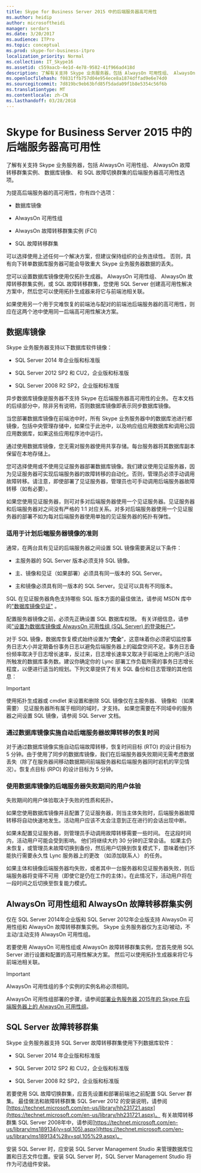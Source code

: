 ```yaml
---
title: Skype for Business Server 2015 中的后端服务器高可用性
ms.author: heidip
author: microsoftheidi
manager: serdars
ms.date: 3/20/2017
ms.audience: ITPro
ms.topic: conceptual
ms.prod: skype-for-business-itpro
localization_priority: Normal
ms.collection: IT_Skype16
ms.assetid: c559aacb-4e1d-4e78-9582-41f966ad418d
description: 了解有关支持 Skype 业务服务器，包括 AlwaysOn 可用性组、 AlwaysOn 故障转移群集实例、 数据库镜像、 和 SQL 故障切换群集的后端服务器高可用性选项。
ms.openlocfilehash: f0831ffb757d04e954ece8a1874dffad9e6e74d0
ms.sourcegitcommit: 7d819bc9eb63bfd85f5dada09f1b8e5354c56f6b
ms.translationtype: MT
ms.contentlocale: zh-CN
ms.lasthandoff: 03/28/2018
---
```

# <a name="back-end-server-high-availability-in-skype-for-business-server-2015"></a>Skype for Business Server 2015 中的后端服务器高可用性
 
了解有关支持 Skype 业务服务器，包括 AlwaysOn 可用性组、 AlwaysOn 故障转移群集实例、 数据库镜像、 和 SQL 故障切换群集的后端服务器高可用性选项。
  
为提高后端服务器的高可用性，你有四个选项：
  
- 数据库镜像
    
- AlwaysOn 可用性组
    
- AlwaysOn 故障转移群集实例 (FCI)
    
- SQL 故障转移群集
    
可以选择使用上述任何一个解决方案，但建议保持组织的业务连续性。 否则，具有向下转单数据库服务器可能会导致重大 Skype 业务服务器数据的丢失。 
  
您可以设置数据库镜像使用仅拓扑生成器。 AlwaysOn 可用性组、 AlwaysOn 故障转移群集实例，或 SQL 故障转移群集，您使用 SQL Server 创建高可用性解决方案中，然后您可以使用拓扑生成器来将它与前端池相关联。
  
如果使用另一个用于灾难恢复的前端池与配对的前端池后端服务器的高可用性，则应在这两个池中使用同一后端高可用性解决方案。 
  
## <a name="database-mirroring"></a>数据库镜像

Skype 业务服务器支持以下数据库软件镜像：
  
- SQL Server 2014 年企业版和标准版
    
- SQL Server 2012 SP2 和 CU2，企业版和标准版
    
- SQL Server 2008 R2 SP2，企业版和标准版
    
异步数据库镜像是服务器不支持 Skype 在后端服务器高可用性的业务。 在本文档的后续部分中，除非另有说明，否则数据库镜像即表示同步数据库镜像。 
  
当您部署数据库镜像在前端池中时，所有 Skype 业务服务器中的数据库池进行都镜像，包括中央管理存储中，如果位于此池中，以及响应组应用数据库和调用公园应用数据库，如果这些应用程序池中运行。 
  
通过使用数据库镜像，您无需对服务器使用共享存储。每台服务器将其数据库副本保留在本地存储上。 
  
您可选择使用或不使用见证服务器部署数据库镜像。我们建议使用见证服务器，因为见证服务器可实现后端服务器的故障转移的自动化。否则，管理员必须手动调用故障转移。请注意，即使部署了见证服务器，管理员也可手动调用后端服务器故障转移（如有必要）。
  
如果您使用见证服务器，则可对多对后端服务器使用一个见证服务器。见证服务器和后端服务器对之间没有严格的 1:1 对应关系。对多对后端服务器使用一个见证服务器的部署不如为每对后端服务器使用单独的见证服务器的拓扑有弹性。 
  
### <a name="guidelines-for-planning-back-end-server-mirroring"></a>适用于计划后端服务器镜像的准则

通常，在两台具有见证的后端服务器之间设置 SQL 镜像需要满足以下条件：
  
- 主服务器的 SQL Server 版本必须支持 SQL 镜像。
    
- 主、镜像和见证（如果部署）必须具有同一版本的 SQL Server。 
    
- 主和镜像必须具有同一版本的 SQL Server。见证可以具有不同版本。
    
SQL 在见证服务器角色支持哪些 SQL 版本方面的最佳做法，请参阅 MSDN 库中的["数据库镜像见证"](https://go.microsoft.com/fwlink/p/?LinkId=247345) 。
  
配置服务器镜像之前，必须先正确设置 SQL 数据库权限。 有关详细信息，请参阅["设置为数据库镜像或 AlwaysOn 可用性组 (SQL Server) 的登录帐户"](https://go.microsoft.com/fwlink/p/?LinkId=268454)。
  
对于 SQL 镜像，数据库恢复模式始终设置为“**完全**”，这意味着你必须密切监控事务日志大小并定期备份事务日志以避免后端服务器上的磁盘空间不足。事务日志备份频率取决于日志增长速率，反过来，日志增长速率又取决于前端池上的用户活动所触发的数据库事务数。建议你确定你的 Lync 部署工作负载所需的事务日志增长程度，以便进行适当的规划。下列文章提供了有关 SQL 备份和日志管理的其他信息：
  
> [!IMPORTANT]
> 使用拓扑生成器或 cmdlet 来设置和删除 SQL 镜像仅在主服务器、 镜像和 （如果需要） 见证服务器所有属于相同的域时，才支持。 如果您需要在不同域中的服务器之间设置 SQL 镜像，请参阅 SQL Server 文档。 
  
### <a name="recovery-time-for-automatic-back-end-server-failover-with-database-mirroring"></a>通过数据库镜像实施自动后端服务器故障转移的恢复时间

对于通过数据库镜像实施自动后端故障转移，恢复时间目标 (RTO) 的设计目标为 5 分钟。由于使用了同步的数据库镜像，我们在后端服务器失败期间无需考虑数据丢失（除了在服务器间移动数据期间前端服务器和后端服务器同时宕机的罕见情况）。恢复点目标 (RPO) 的设计目标为 5 分钟。
  
### <a name="user-experience-during-back-end-server-failure-with-database-mirroring"></a>使用数据库镜像的后端服务器失败期间的用户体验

失败期间的用户体验取决于失败的性质和拓扑。
  
如果您使用数据库镜像并且配置了见证服务器，则当主体失败时，后端服务器故障转移将自动快速地发生。活动用户应该不太会注意到正在进行的会话出现中断。
  
如果未配置见证服务器，则管理员手动调用故障转移需要一些时间。 在这段时间内，活动用户可能会受到影响。 他们将继续大约 30 分钟的正常会话。 如果主仍未恢复，或管理员未故障切换到备份，然后用户切换到恢复模式下，意味着他们不能执行需要永久性 Lync 服务器上的更改 （如添加联系人） 的任务。
  
如果主体和镜像后端服务器均失败，或者其中一台服务器和见证服务器失败，则后端服务器将变得不可用（即使它是仍在工作的主体）。在此情况下，活动用户将在一段时间之后切换至恢复能力模式。
  
## <a name="alwayson-availability-groups-and-alwayson-failover-cluster-instances"></a>AlwaysOn 可用性组和 AlwaysOn 故障转移群集实例

仅在 SQL Server 2014年企业版和 SQL Server 2012年企业版支持 AlwaysOn 可用性组和 AlwaysOn 故障转移群集实例。 Skype 业务服务器仅为主动/被动，不主动/主动支持 AlwaysOn 可用性组。 
  
若要使用 AlwaysOn 可用性组或 AlwaysOn 故障转移群集实例，您首先使用 SQL Server 进行设置和配置的高可用性解决方案。 然后可以使用拓扑生成器来将它与前端池相关联。
  
> [!IMPORTANT]
> AlwaysOn 可用性组的多个实例的实例名称必须相同。 
  
AlwaysOn 可用性组部署的步骤，请参阅[部署业务服务器 2015年的 Skype 在后端服务器上的 AlwaysOn 可用性组](../../deploy/deploy-high-availability-and-disaster-recovery/alwayson-availability-group.md)。
  
## <a name="sql-server-failover-clustering"></a>SQL Server 故障转移群集

Skype 业务服务器支持 SQL Server 故障转移群集使用下列数据库软件：
  
- SQL Server 2014 年企业版和标准版
    
- SQL Server 2012 SP2 和 CU2，企业版和标准版
    
- SQL Server 2008 R2 SP2，企业版和标准版
    
若要使用 SQL 故障切换群集，应首先设置和部署前端池之前配置 SQL Server 群集。 最佳做法和故障转移群集 SQL Server 2012 的安装说明，请参阅[https://technet.microsoft.com/en-us/library/hh231721.aspx](https://technet.microsoft.com/en-us/library/hh231721.aspx)。 有关故障转移群集 SQL Server 2008年中，请参阅[https://technet.microsoft.com/en-us/library/ms189134(v=sql.105).aspx](https://technet.microsoft.com/en-us/library/ms189134%28v=sql.105%29.aspx)。
  
安装 SQL Server 时，应安装 SQL Server Management Studio 来管理数据库位置和日志文件位置。安装 SQL Server 时，SQL Server Management Studio 将作为可选组件安装。
  

